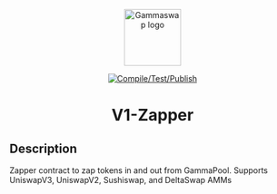 <p align="center"><a href="https://gammaswap.com" target="_blank" rel="noopener noreferrer"><img width="100" src="https://app.gammaswap.com/logo.svg" alt="Gammaswap logo"></a></p>

<p align="center">
  <a href="https://github.com/gammaswap/v1-zapper/actions/workflows/main.yml">
    <img src="https://github.com/gammaswap/v1-zapper/actions/workflows/main.yml/badge.svg?branch=main" alt="Compile/Test/Publish">
  </a>
</p>

<h1 align="center">V1-Zapper</h1>

## Description
Zapper contract to zap tokens in and out from GammaPool. Supports UniswapV3, UniswapV2, Sushiswap, and DeltaSwap AMMs